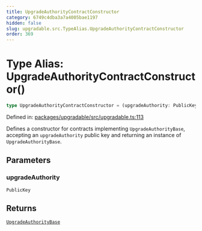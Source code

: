 ```yaml
---
title: UpgradeAuthorityContractConstructor
category: 6749c4dba3a7a4005bae1197
hidden: false
slug: upgradable.src.TypeAlias.UpgradeAuthorityContractConstructor
order: 369
---
```


# Type Alias: UpgradeAuthorityContractConstructor()

```ts
type UpgradeAuthorityContractConstructor = (upgradeAuthority: PublicKey) => UpgradeAuthorityBase;
```

Defined in: [packages/upgradable/src/upgradable.ts:113](https://github.com/zkcloudworker/minatokens-lib/blob/main/packages/upgradable/src/upgradable.ts#L113)

Defines a constructor for contracts implementing `UpgradeAuthorityBase`,
accepting an `upgradeAuthority` public key and returning an instance of `UpgradeAuthorityBase`.

## Parameters

### upgradeAuthority

`PublicKey`

## Returns

[`UpgradeAuthorityBase`](upgradablesrctypealiasupgradeauthoritybase)
